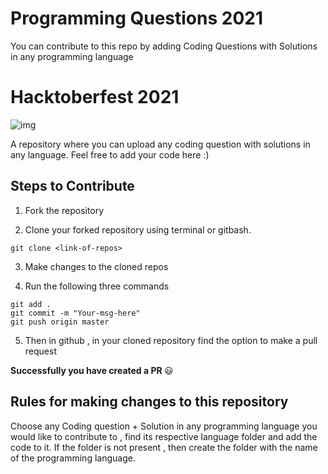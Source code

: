 # Programming Questions 2021
You can contribute to this repo by adding Coding Questions with Solutions in any programming language

# Hacktoberfest 2021
![img](https://hacktoberfest.digitalocean.com/share-card.png)

A repository where you can upload any coding question with solutions in any language. Feel free to add your code here :)


## Steps to Contribute

1. Fork the repository

2. Clone your forked repository using terminal or gitbash.

```
git clone <link-of-repos>
```

3. Make changes to the cloned repos

4. Run the following three commands 

```
git add .
git commit -m "Your-msg-here"
git push origin master
```

5. Then in github , in your cloned repository find the option to make a pull request

<b> Successfully you have created a PR </b> :smiley:


## Rules for making changes to this repository

Choose any Coding question + Solution in any programming language you would like to contribute to , find its respective language folder and add the code to it. If the folder is not present , then create the folder with the name of the programming language.
